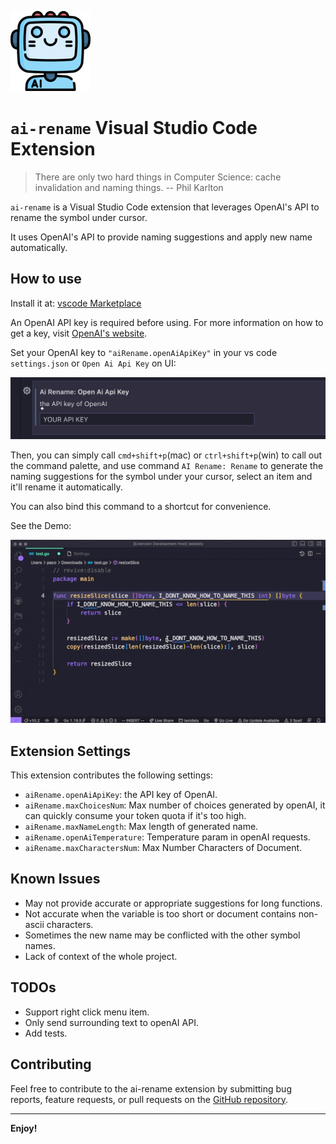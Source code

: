 ![icon](./imgs/logo.png)

# `ai-rename` Visual Studio Code Extension

> There are only two hard things in Computer Science: cache invalidation and naming things.
> -- Phil Karlton

`ai-rename` is a Visual Studio Code extension that leverages OpenAI's API to rename the symbol under cursor.

It uses OpenAI's API to provide naming suggestions and apply new name automatically.

## How to use

Install it at: [vscode Marketplace](https://marketplace.visualstudio.com/items?itemName=paco0x.ai-rename)

An OpenAI API key is required before using. For more information on how to get a key, visit [OpenAI's website](https://openai.com/api/).

Set your OpenAI key to `"aiRename.openAiApiKey"` in your vs code `settings.json` or `Open Ai Api Key` on UI:

![key-config](./imgs/key-config.png)

Then, you can simply call `cmd+shift+p`(mac) or `ctrl+shift+p`(win) to call out the command palette, and use command `AI Rename: Rename` to generate the naming suggestions for the symbol under your cursor, select an item and it'll rename it automatically.

You can also bind this command to a shortcut for convenience.

See the Demo:

![demo](./imgs/demo.gif)

## Extension Settings

This extension contributes the following settings:

-   `aiRename.openAiApiKey`: the API key of OpenAI.
-   `aiRename.maxChoicesNum`: Max number of choices generated by openAI, it can quickly consume your token quota if it's too high.
-   `aiRename.maxNameLength`: Max length of generated name.
-   `aiRename.openAiTemperature`: Temperature param in openAI requests.
-   `aiRename.maxCharactersNum`: Max Number Characters of Document.

## Known Issues

-   May not provide accurate or appropriate suggestions for long functions.
-   Not accurate when the variable is too short or document contains non-ascii characters.
-   Sometimes the new name may be conflicted with the other symbol names.
-   Lack of context of the whole project.

## TODOs

-   Support right click menu item.
-   Only send surrounding text to openAI API.
-   Add tests.

## Contributing

Feel free to contribute to the ai-rename extension by submitting bug reports, feature requests, or pull requests on the [GitHub repository](https://github.com/paco0x/vscode-ai-rename.gi).

---

**Enjoy!**
